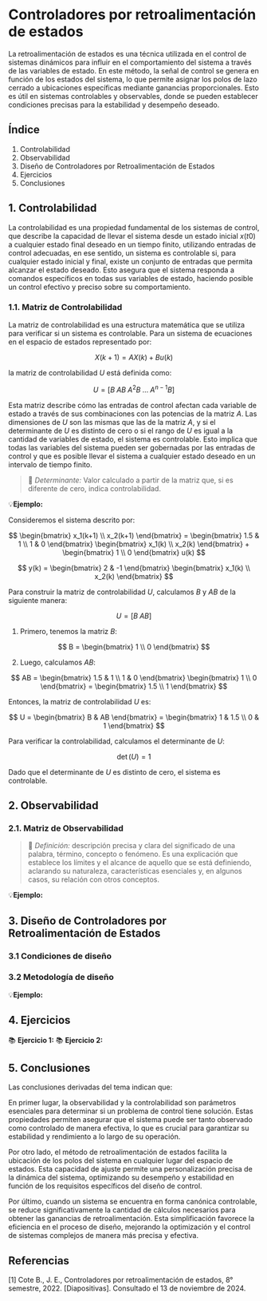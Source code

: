 # Controladores por retroalimentación de estados
La retroalimentación de estados es una técnica utilizada en el control de sistemas dinámicos para influir en el comportamiento del sistema a través de las variables de estado. En este método, la señal de control se genera en función de los estados del sistema, lo que permite asignar los polos de lazo cerrado a ubicaciones específicas mediante ganancias proporcionales. Esto es útil en sistemas controlables y observables, donde se pueden establecer condiciones precisas para la estabilidad y desempeño deseado.
## Índice
1. Controlabilidad
2. Observabilidad
3. Diseño de Controladores por Retroalimentación de Estados
4. Ejercicios
5. Conclusiones
## 1. Controlabilidad 
La controlabilidad es una propiedad fundamental de los sistemas de control, que describe la capacidad de llevar el sistema desde un estado inicial $x(t0)$ a cualquier estado final deseado en un tiempo finito, utilizando entradas de control adecuadas, en ese sentido, un sistema es controlable si, para cualquier estado inicial y final, existe un conjunto de entradas que permita alcanzar el estado deseado. Esto asegura que el sistema responda a comandos específicos en todas sus variables de estado, haciendo posible un control efectivo y preciso sobre su comportamiento.
### 1.1. Matriz de Controlabilidad
La matriz de controlabilidad es una estructura matemática que se utiliza para verificar si un sistema es controlable. Para un sistema de ecuaciones en el espacio de estados representado por:


$$X(k+1) = AX(k) + Bu(k)$$


la matriz de controlabilidad $U$ está definida como:


$$U = [B \; AB \; A^2B \; \dots \; A^{n-1}B]$$


Esta matriz describe cómo las entradas de control afectan cada variable de estado a través de sus combinaciones con las potencias de la matriz $A.$ Las dimensiones de $U$ son las mismas que las de la matriz $A$, y si el determinante de $U$ es distinto de cero o si el rango de $U$ es igual a la cantidad de variables de estado, el sistema es controlable. Esto implica que todas las variables del sistema pueden ser gobernadas por las entradas de control y que es posible llevar el sistema a cualquier estado deseado en un intervalo de tiempo finito.

>🔑 *Determinante:* Valor calculado a partir de la matriz que, si es diferente de cero, indica controlabilidad.

💡**Ejemplo:** 

Consideremos el sistema descrito por:

$$
\begin{bmatrix} x_1(k+1) \\
x_2(k+1) \end{bmatrix} = \begin{bmatrix} 1.5 & 1 \\
1 & 0 \end{bmatrix} \begin{bmatrix} x_1(k) \\
x_2(k) \end{bmatrix} + \begin{bmatrix} 1 \\
0 \end{bmatrix} u(k)
$$

$$
y(k) = \begin{bmatrix} 2 & -1 \end{bmatrix} \begin{bmatrix} x_1(k) \\
x_2(k) \end{bmatrix}
$$

Para construir la matriz de controlabilidad $U,$ calculamos $B$ y $AB$ de la siguiente manera:

$$
U = [B \; AB]
$$

1. Primero, tenemos la matriz $B$:
   
  $$
   B = \begin{bmatrix} 1 \\
   0 \end{bmatrix}
   $$

2. Luego, calculamos $AB:$
   
 $$
   AB = \begin{bmatrix} 1.5 & 1 \\
   1 & 0 \end{bmatrix} \begin{bmatrix} 1 \\
   0 \end{bmatrix} = \begin{bmatrix} 1.5 \\
   1 \end{bmatrix}
  $$


Entonces, la matriz de controlabilidad $U$ es:

$$
U = \begin{bmatrix} B & AB \end{bmatrix} = \begin{bmatrix} 1 & 1.5 \\
0 & 1 \end{bmatrix}
$$


Para verificar la controlabilidad, calculamos el determinante de $U$:

$$
\det(U) = 1
$$

Dado que el determinante de $U$ es distinto de cero, el sistema es controlable.

## 2. Observabilidad

### 2.1. Matriz de Observabilidad
>🔑 *Definición:* descripción precisa y clara del significado de una palabra, término, concepto o fenómeno. Es una explicación que establece los límites y el alcance de aquello que se está definiendo, aclarando su naturaleza, características esenciales y, en algunos casos, su relación con otros conceptos.
 
💡**Ejemplo:** 

## 3. Diseño de Controladores por Retroalimentación de Estados
### 3.1 Condiciones de diseño
### 3.2 Metodología de diseño
💡**Ejemplo:** 

## 4. Ejercicios
📚 **Ejercicio 1:**
📚 **Ejercicio 2:**

## 5. Conclusiones
Las conclusiones derivadas del tema indican que:

En primer lugar, la observabilidad y la controlabilidad son parámetros esenciales para determinar si un problema de control tiene solución. Estas propiedades permiten asegurar que el sistema puede ser tanto observado como controlado de manera efectiva, lo que es crucial para garantizar su estabilidad y rendimiento a lo largo de su operación.

Por otro lado, el método de retroalimentación de estados facilita la ubicación de los polos del sistema en cualquier lugar del espacio de estados. Esta capacidad de ajuste permite una personalización precisa de la dinámica del sistema, optimizando su desempeño y estabilidad en función de los requisitos específicos del diseño de control.

Por último, cuando un sistema se encuentra en forma canónica controlable, se reduce significativamente la cantidad de cálculos necesarios para obtener las ganancias de retroalimentación. Esta simplificación favorece la eficiencia en el proceso de diseño, mejorando la optimización y el control de sistemas complejos de manera más precisa y efectiva.

## Referencias
[1] Cote B., J. E., Controladores por retroalimentación de estados, 8° semestre, 2022. [Diapositivas]. Consultado el 13 de noviembre de 2024.
